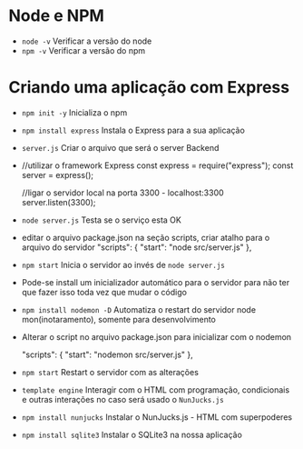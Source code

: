 # Node e NPM

* `node -v`         Verificar a versão do node
* `npm -v`          Verificar a versão do npm

# Criando uma aplicação com Express

* `npm init -y`             Inicializa o npm
* `npm install express`     Instala o Express para a sua aplicação
* `server.js`               Criar o arquivo que será o server Backend

*   //utilizar o framework Express
    const express = require("express");
    const server = express();

    //ligar o servidor local na porta 3300 - localhost:3300
    server.listen(3300);

* `node server.js`          Testa se o serviço esta OK

* editar o arquivo package.json na seção scripts, criar atalho para o arquivo do servidor
    "scripts": {
        "start": "node src/server.js"
    },


* `npm start`               Inicia o servidor ao invés de `node server.js`

* Pode-se install um inicializador automático para o servidor para não ter que fazer isso toda vez que mudar o código

* `npm install nodemon -D`         Automatiza o restart do servidor node mon(inotaramento), somente para desenvolvimento

* Alterar o script no arquivo package.json para inicializar com o nodemon

    "scripts": {
        "start": "nodemon src/server.js"
    },

* `npm start`               Restart o servidor com as alterações

* `template engine`     Interagir com o HTML com programação, condicionais e outras interações no caso será usado o `NunJucks.js`

* `npm install nunjucks`    Instalar o NunJucks.js - HTML com superpoderes

* `npm install sqlite3`     Instalar o SQLite3 na nossa aplicação